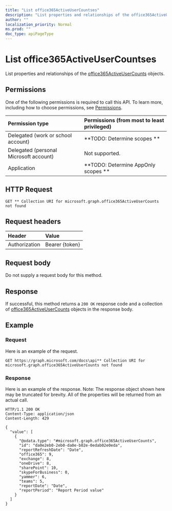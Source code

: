 ```yaml
---
title: "List office365ActiveUserCountses"
description: "List properties and relationships of the office365ActiveUserCounts objects."
author: ""
localization_priority: Normal
ms.prod: ""
doc_type: apiPageType
---
```


# List office365ActiveUserCountses

List properties and relationships of the [office365ActiveUserCounts](../resources/office365activeusercounts.md) objects.

## Permissions
One of the following permissions is required to call this API. To learn more, including how to choose permissions, see [Permissions](/concepts/permissions-reference.md).

|Permission type|Permissions (from most to least privileged)|
|:---|:---|
|Delegated (work or school account)|**TODO: Determine scopes **|
|Delegated (personal Microsoft account)|Not supported.|
|Application|**TODO: Determine AppOnly scopes **|

## HTTP Request
<!-- {
  "blockType": "ignored"
}
-->
``` http
GET ** Collection URI for microsoft.graph.office365ActiveUserCounts not found
```

## Request headers
|Header|Value|
|:---|:---|
|Authorization|Bearer {token}|

## Request body
Do not supply a request body for this method.

## Response
If successful, this method returns a `200 OK` response code and a collection of [office365ActiveUserCounts](../resources/office365activeusercounts.md) objects in the response body.

## Example

### Request
Here is an example of the request.
<!-- {
  "blockType": "request",
  "name": "get_office365activeusercounts"
}
-->
``` http
GET https://graph.microsoft.com/docs\api** Collection URI for microsoft.graph.office365ActiveUserCounts not found
```

### Response
Here is an example of the response. Note: The response object shown here may be truncated for brevity. All of the properties will be returned from an actual call.
<!-- {
  "blockType": "response",
  "truncated": true,
  "@odata.type": "collection(microsoft.graph.office365activeusercounts)"
}
-->
``` http
HTTP/1.1 200 OK
Content-Type: application/json
Content-Length: 429

{
  "value": [
    {
      "@odata.type": "#microsoft.graph.office365ActiveUserCounts",
      "id": "da0e2eb0-2eb0-da0e-b02e-0edab02e0eda",
      "reportRefreshDate": "Date",
      "office365": 9,
      "exchange": 8,
      "oneDrive": 8,
      "sharePoint": 10,
      "skypeForBusiness": 0,
      "yammer": 6,
      "teams": 5,
      "reportDate": "Date",
      "reportPeriod": "Report Period value"
    }
  ]
}
```


